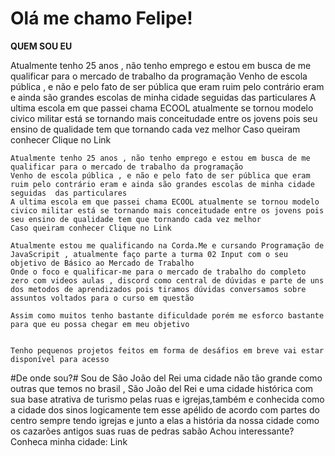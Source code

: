  # Olá me chamo Felipe! #
 
  **QUEM SOU EU**
  
  Atualmente tenho 25 anos , não tenho emprego e estou em busca de me qualificar para o mercado de trabalho da programação 
    Venho de escola pública , e não e pelo fato de ser pública que eram ruim pelo contrário eram e ainda são grandes escolas de minha cidade seguidas  das particulares 
    A ultima escola em que passei chama ECOOL atualmente se tornou modelo civico militar está se tornando mais conceitudade entre os jovens pois seu ensino de qualidade tem que tornando cada vez melhor
    Caso queiram conhecer Clique no Link
     
    Atualmente tenho 25 anos , não tenho emprego e estou em busca de me qualificar para o mercado de trabalho da programação 
    Venho de escola pública , e não e pelo fato de ser pública que eram ruim pelo contrário eram e ainda são grandes escolas de minha cidade seguidas  das particulares 
    A ultima escola em que passei chama ECOOL atualmente se tornou modelo civico militar está se tornando mais conceitudade entre os jovens pois seu ensino de qualidade tem que tornando cada vez melhor
    Caso queiram conhecer Clique no Link
    
    Atualmente estou me qualificando na Corda.Me e cursando Programação de JavaScripit , atualmente faço parte a turma 02 Input com o seu objetivo de Básico ao Mercado de Trabalho
    Onde o foco e qualificar-me para o mercado de trabalho do completo zero com videos aulas , discord como central de dúvidas e parte de uns dos metodos de aprendizados pois tiramos dúvidas conversamos sobre assuntos voltados para o curso em questão 

    Assim como muitos tenho bastante dificuldade porém me esforco bastante para que eu possa chegar em meu objetivo 


    Tenho pequenos projetos feitos em forma de desáfios em breve vai estar disponível para acesso
#De onde sou?#
  Sou de São João del Rei uma cidade não tão grande como outras que temos no brasil , 
  São João del Rei e uma cidade histórica com sua base atrativa de turismo pelas ruas e igrejas,também e conhecida como a cidade dos sinos
  logicamente tem esse apélido de acordo com partes do centro sempre tendo igrejas e junto a elas a história da nossa cidade como os cazarões antigos 
  suas ruas de pedras sabão 
  Achou interessante? 
  Conheca minha cidade:  Link
